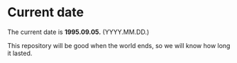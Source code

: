# Current date

The current date is **1995.09.05.** (YYYY.MM.DD.)

This repository will be good when the world ends, so we will know how long it lasted.